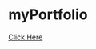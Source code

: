# myPortfolio
<a href='https://vinayak-singh5302.github.io/myPortfolio/' target='_blank'> Click Here</a>
